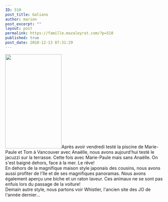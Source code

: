 ```yaml
---
ID: 510
post_title: Galiano
author: marion
post_excerpt: ""
layout: post
permalink: https://famille.mazaleyrat.com/?p=510
published: true
post_date: 2010-12-13 07:31:29
---
```

<a href="http://famille.mazaleyrat.com/wp-content/uploads/2010/12/wpid-IMAG0115.jpg"><img src="http://famille.mazaleyrat.com/wp-content/uploads/2010/12/wpid-IMAG0115-179x300.jpg" alt="" title="wpid-IMAG0115.jpg" width="179" height="300" class="alignleft size-medium wp-image-509" /></a>Après avoir vendredi testé la piscine de Marie-Paule et Tom à Vancouver avec Anaëlle, nous avons aujourd'hui testé le jacuzzi sur la terrasse. Cette fois avec Marie-Paule mais sans Anaëlle. On s'est baigné dehors, face à la mer. Le rêve! <br>
En dehors de la magnifique maison style japonais des cousins, nous avons aussi profiter de l'île et de ses magnifiques panoramas. Nous avons également aperçu une biche et un raton laveur. Ces animaux ne se sont pas enfuis lors du passage de la voiture!<br>
Demain autre style, nous partons voir Whistler, l'ancien site des JO de l'année dernier...</p>